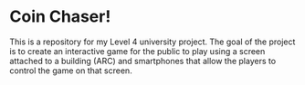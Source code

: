 # Coin Chaser!
This is a repository for my Level 4 university project. The goal of the project is to create an interactive game for the public to play using a screen attached to a building (ARC) and smartphones that allow the players to control the game on that screen. 

